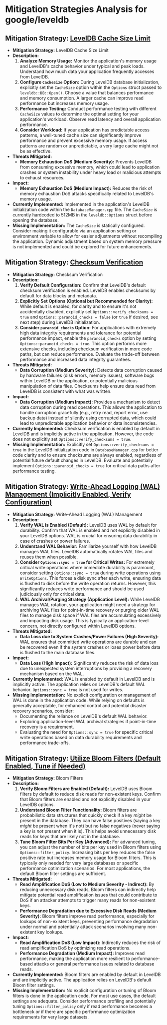 # Mitigation Strategies Analysis for google/leveldb

## Mitigation Strategy: [LevelDB Cache Size Limit](./mitigation_strategies/leveldb_cache_size_limit.md)

*   **Mitigation Strategy:** LevelDB Cache Size Limit
*   **Description:**
    1.  **Analyze Memory Usage:** Monitor the application's memory usage and LevelDB's cache behavior under typical and peak loads. Understand how much data your application frequently accesses from LevelDB.
    2.  **Configure `CacheSize` Option:** During LevelDB database initialization, explicitly set the `CacheSize` option within the `Options` struct passed to `leveldb::DB::Open()`. Choose a value that balances performance and memory consumption. A larger cache can improve read performance but increases memory usage.
    3.  **Performance Testing:** Conduct performance testing with different `CacheSize` values to determine the optimal setting for your application's workload. Observe read latency and overall application performance.
    4.  **Consider Workload:** If your application has predictable access patterns, a well-tuned cache size can significantly improve performance and prevent excessive memory usage. If access patterns are random or unpredictable, a very large cache might not be as effective.
*   **Threats Mitigated:**
    *   **Memory Exhaustion DoS (Medium Severity):** Prevents LevelDB from consuming excessive memory, which could lead to application crashes or system instability under heavy load or malicious attempts to exhaust resources.
*   **Impact:**
    *   **Memory Exhaustion DoS (Medium Impact):** Reduces the risk of memory exhaustion DoS attacks specifically related to LevelDB's memory usage.
*   **Currently Implemented:** Implemented in the application's LevelDB initialization code within the `DatabaseManager.cpp` file. The `CacheSize` is currently hardcoded to 512MB in the `leveldb::Options` struct before opening the database.
*   **Missing Implementation:** The `CacheSize` is statically configured. Consider making it configurable via an application setting or environment variable to allow for easier adjustments without recompiling the application. Dynamic adjustment based on system memory pressure is not implemented and could be explored for future enhancements.

## Mitigation Strategy: [Checksum Verification](./mitigation_strategies/checksum_verification.md)

*   **Mitigation Strategy:** Checksum Verification
*   **Description:**
    1.  **Verify Default Configuration:** Confirm that LevelDB's default checksum verification is enabled. LevelDB enables checksums by default for data blocks and metadata.
    2.  **Explicitly Set Options (Optional but Recommended for Clarity):**  While default is enabled, for clarity and to ensure it's not accidentally disabled, explicitly set `Options::verify_checksums = true` and `Options::paranoid_checks = false` (or `true` if desired, see next step) during LevelDB initialization.
    3.  **Consider `paranoid_checks` Option:** For applications with extremely high data integrity requirements and tolerance for potential performance impact, enable the `paranoid_checks` option by setting `Options::paranoid_checks = true`. This option performs more extensive checks, including checksum verification in more code paths, but can reduce performance. Evaluate the trade-off between performance and increased data integrity guarantees.
*   **Threats Mitigated:**
    *   **Data Corruption (Medium Severity):** Detects data corruption caused by hardware failures (disk errors, memory issues), software bugs within LevelDB or the application, or potentially malicious manipulation of data files. Checksums help ensure data read from LevelDB is consistent with what was written.
*   **Impact:**
    *   **Data Corruption (Medium Impact):** Provides a mechanism to detect data corruption during read operations. This allows the application to handle corruption gracefully (e.g., retry read, report error, use backup data) instead of silently using corrupted data, which could lead to unpredictable application behavior or data inconsistencies.
*   **Currently Implemented:** Checksum verification is enabled by default in LevelDB and is implicitly active in the application. However, the code does not explicitly set `Options::verify_checksums = true`.
*   **Missing Implementation:**  Explicitly set `Options::verify_checksums = true` in the LevelDB initialization code in `DatabaseManager.cpp` for better code clarity and to ensure checksums are always enabled, regardless of potential future default changes in LevelDB.  Evaluate and potentially implement `Options::paranoid_checks = true` for critical data paths after performance testing.

## Mitigation Strategy: [Write-Ahead Logging (WAL) Management (Implicitly Enabled, Verify Configuration)](./mitigation_strategies/write-ahead_logging__wal__management__implicitly_enabled__verify_configuration_.md)

*   **Mitigation Strategy:** Write-Ahead Logging (WAL) Management
*   **Description:**
    1.  **Verify WAL is Enabled (Default):** LevelDB uses WAL by default for durability. Confirm that WAL is enabled and not explicitly disabled in your LevelDB options.  WAL is crucial for ensuring data durability in case of crashes or power failures.
    2.  **Understand WAL Behavior:**  Familiarize yourself with how LevelDB manages WAL files. LevelDB automatically rotates WAL files and reuses them when possible.
    3.  **Consider `Options::sync = true` for Critical Writes:** For extremely critical write operations where immediate durability is paramount, consider setting `Options::sync = true` during write operations using `WriteOptions`. This forces a disk sync after each write, ensuring data is flushed to disk before the write operation returns. However, this significantly reduces write performance and should be used judiciously only for critical data.
    4.  **WAL Archival/Purging Strategy (Application Level):** While LevelDB manages WAL rotation, your application might need a strategy for archiving WAL files for point-in-time recovery or purging older WAL files to manage disk space if WAL files are accumulating excessively and impacting disk usage. This is typically an application-level concern, not directly configured within LevelDB options.
*   **Threats Mitigated:**
    *   **Data Loss due to System Crashes/Power Failures (High Severity):** WAL ensures that committed write operations are durable and can be recovered even if the system crashes or loses power before data is flushed to the main database files.
*   **Impact:**
    *   **Data Loss (High Impact):**  Significantly reduces the risk of data loss due to unexpected system interruptions by providing a recovery mechanism based on the WAL.
*   **Currently Implemented:** WAL is enabled by default in LevelDB and is implicitly active. The application relies on LevelDB's default WAL behavior. `Options::sync = true` is not used for writes.
*   **Missing Implementation:**  No explicit configuration or management of WAL is done in the application code. While relying on defaults is generally acceptable, for enhanced control and potential disaster recovery scenarios, consider:
    *   Documenting the reliance on LevelDB's default WAL behavior.
    *   Exploring application-level WAL archival strategies if point-in-time recovery is a requirement.
    *   Evaluating the need for `Options::sync = true` for specific critical write operations based on data durability requirements and performance trade-offs.

## Mitigation Strategy: [Utilize Bloom Filters (Default Enabled, Tune if Needed)](./mitigation_strategies/utilize_bloom_filters__default_enabled__tune_if_needed_.md)

*   **Mitigation Strategy:** Bloom Filters
*   **Description:**
    1.  **Verify Bloom Filters are Enabled (Default):** LevelDB uses Bloom filters by default to reduce disk reads for non-existent keys. Confirm that Bloom filters are enabled and not explicitly disabled in your LevelDB options.
    2.  **Understand Bloom Filter Functionality:** Bloom filters are probabilistic data structures that quickly check if a key *might* be present in the database. They can have false positives (saying a key *might* be present when it's not) but no false negatives (never saying a key is *not* present when it is). This helps avoid unnecessary disk reads for keys that are likely not in the database.
    3.  **Tune Bloom Filter Bits Per Key (Advanced):** For advanced tuning, you can adjust the number of bits per key used in Bloom filters using `Options::filter_policy`. Increasing bits per key reduces the false positive rate but increases memory usage for Bloom filters.  This is typically only needed for very large databases or specific performance optimization scenarios. For most applications, the default Bloom filter settings are sufficient.
*   **Threats Mitigated:**
    *   **Read Amplification DoS (Low to Medium Severity - Indirect):** By reducing unnecessary disk reads, Bloom filters can indirectly help mitigate potential read amplification issues that could contribute to DoS if an attacker attempts to trigger many reads for non-existent keys.
    *   **Performance Degradation due to Excessive Disk Reads (Medium Severity):** Bloom filters improve read performance, especially for lookups of non-existent keys, preventing performance degradation under normal and potentially attack scenarios involving many non-existent key lookups.
*   **Impact:**
    *   **Read Amplification DoS (Low Impact):** Indirectly reduces the risk of read amplification DoS by optimizing read operations.
    *   **Performance Degradation (Medium Impact):** Improves read performance, making the application more resilient to performance-based attacks or general performance issues related to database reads.
*   **Currently Implemented:** Bloom filters are enabled by default in LevelDB and are implicitly active. The application relies on LevelDB's default Bloom filter settings.
*   **Missing Implementation:** No explicit configuration or tuning of Bloom filters is done in the application code. For most use cases, the default settings are adequate.  Consider performance profiling and potentially tuning `Options::filter_policy` only if read performance becomes a bottleneck or if there are specific performance optimization requirements for very large datasets.

